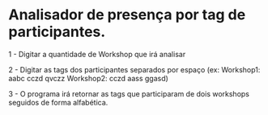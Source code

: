 # Analisador de presença por tag de participantes.

1 - Digitar a quantidade de Workshop que irá analisar

2 - Digitar as tags dos participantes separados por espaço (ex: Workshop1: aabc cczd qvczz
                                                                Workshop2: cczd aass ggasd)

3 - O programa irá retornar as tags que participaram de dois workshops seguidos de forma alfabética.

